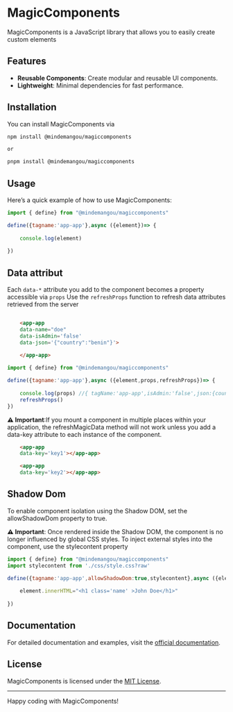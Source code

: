 # MagicComponents

MagicComponents is a JavaScript library that allows you to easily create custom elements

## Features

- **Reusable Components**: Create modular and reusable UI components.
- **Lightweight**: Minimal dependencies for fast performance.

## Installation

You can install MagicComponents via

```bash
npm install @mindemangou/magiccomponents

or

pnpm install @mindemangou/magiccomponents
```


## Usage

Here’s a quick example of how to use MagicComponents:

```javascript
import { define} from "@mindemangou/magiccomponents"

define({tagname:'app-app'},async ({element})=> {
    
    console.log(element)
    
})


```

## Data attribut
Each `data-*` attribute you add to the component becomes a property accessible via `props`
Use the `refreshProps` function to refresh data attributes retrieved from the server

```html

    <app-app 
    data-name="doe" 
    data-isAdmin='false' 
    data-json='{"country":"benin"}'>
      
    </app-app>

```

```javascript
import { define} from "@mindemangou/magiccomponents"

define({tagname:'app-app'},async ({element,props,refreshProps})=> {
    
    console.log(props) //{ tagName:'app-app',isAdmin:'false',json:{country:"benin"} }
    refreshProps()
})

```

**⚠️ Important**:If you mount a component in multiple places within your application, the refreshMagicData method will not work unless you add a data-key attribute to each instance of the component.

```html
    <app-app 
    data-key='key1'></app-app>

    <app-app 
    data-key='key2'></app-app>

```

## Shadow Dom

To enable component isolation using the Shadow DOM, set the allowShadowDom property to true.

**⚠️ Important**: Once rendered inside the Shadow DOM, the component is no longer influenced by global CSS styles.
To inject external styles into the component, use the stylecontent property

```javascript
import { define} from "@mindemangou/magiccomponents"
import stylecontent from './css/style.css?raw'

define({tagname:'app-app',allowShadowDom:true,stylecontent},async ({element})=> {
    
    element.innerHTML="<h1 class='name' >John Doe</h1>"
    
})


```

## Documentation

For detailed documentation and examples, visit the [official documentation](https://github.com/mindemangou/magic-components).


## License

MagicComponents is licensed under the [MIT License](LICENSE).

---
Happy coding with MagicComponents!
